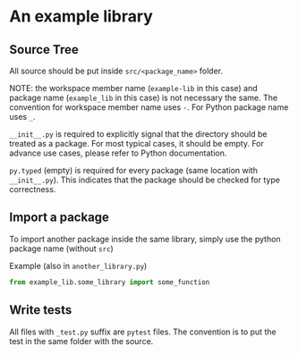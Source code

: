 # An example library

## Source Tree

All source should be put inside `src/<package_name>` folder.

NOTE: the workspace member name (`example-lib` in this case) and package name (`example_lib` in this case) is not necessary the same. The convention for workspace member name uses `-`. For Python package name uses `_`.

`__init__.py` is required to explicitly signal that the directory should be treated as a package. For most typical cases, it should be empty. For advance use cases, please refer to Python documentation.

`py.typed` (empty) is required for every package (same location with `__init__.py`). This indicates that the package should be checked for type correctness.

## Import a package

To import another package inside the same library, simply use the python package name (without `src`)

Example (also in `another_library.py`)

```python
from example_lib.some_library import some_function
```

## Write tests

All files with `_test.py` suffix are `pytest` files. The convention is to put the test in the same folder with the source.
